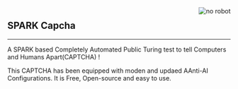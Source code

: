 <img src="https://raw.githubusercontent.com/SparkScratch-P/SPARK-Captcha/776fe275e803e633a875a4ed34acd445f96cdf1f/sphere-smile-bioman-avatar-1-red-a72cf4bd00d82ecfb8a05d2dec09fdd2.svg" align="right" alt="no robot">

## SPARK Capcha

---

A SPARK based Completely Automated Public Turing test to tell Computers and Humans Apart(CAPTCHA) !

 This CAPTCHA has been equipped with moden and updaed AAnti-AI Configurations. It is Free, Open-source and easy to use. 
